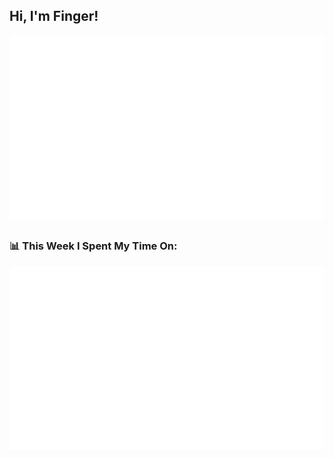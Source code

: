<h2> Hi, I'm Finger!</h2>

<img align="right" src="https://raw.githubusercontent.com/spianmo/github-stats/master/generated/overview.svg#gh-light-mode-only">

<!-- <img align="right" height="160em" src="https://github-readme-stats-eight-theta.vercel.app/api/top-langs/?username=spianmo&layout=compact&langs_count=8&theme=algolia"/>	 -->
	
```go
package main

type Me struct {
	Name   string
	Job    string
	Code   string
	Skills string
}

func main() {
	me := &Me{
		Name:   "Finger",
		Job:    "Client-side Engineer",
		Code:   "Java and C++ and Others",
		Skills: "Android Security NLP ^o^",
	}
	_ = me
}
```


<h3>📊 This Week I Spent My Time On:</h3>
<img align='right' src="https://raw.githubusercontent.com/spianmo/github-stats/master/generated/languages.svg#gh-light-mode-only">

<!--START_SECTION:waka-->

```text
C++                    4 hrs 14 mins   █████▒░░░░░░░░░░░░░░░░░░░   21.31 %
Java                   4 hrs 11 mins   █████▒░░░░░░░░░░░░░░░░░░░   21.05 %
CMake                  2 hrs 55 mins   ███▓░░░░░░░░░░░░░░░░░░░░░   14.67 %
Kotlin                 1 hr 39 mins    ██░░░░░░░░░░░░░░░░░░░░░░░   08.31 %
Groovy                 1 hr 32 mins    ██░░░░░░░░░░░░░░░░░░░░░░░   07.76 %
```

<!--END_SECTION:waka-->
